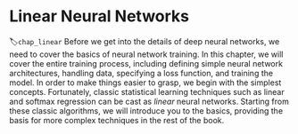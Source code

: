 # Linear Neural Networks
:label:`chap_linear`
Before we get into the details of deep neural networks,
we need to cover the basics of neural network training.
In this chapter, we will cover the entire training process,
including defining simple neural network architectures, handling data, specifying a loss function, and training the model. 
In order to make things easier to grasp, we begin with the simplest concepts.
Fortunately, classic statistical learning techniques such as linear and softmax regression
can be cast as *linear* neural networks.
Starting from these classic algorithms, we will introduce you to the basics,
providing the basis for more complex techniques in the rest of the book.